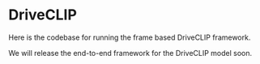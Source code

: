 # DriveCLIP



Here is the codebase for running the frame based DriveCLIP framework.


We will release the end-to-end framework for the DriveCLIP model soon.
